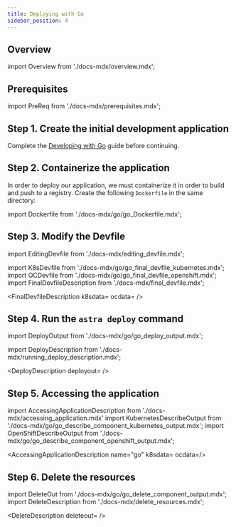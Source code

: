 ```yaml
---
title: Deploying with Go
sidebar_position: 4
---
```


## Overview

import Overview from './docs-mdx/overview.mdx';

<Overview/>

## Prerequisites

import PreReq from './docs-mdx/prerequisites.mdx';

<PreReq/>

## Step 1. Create the initial development application

Complete the [Developing with Go](/docs/user-guides/quickstart/go) guide before continuing.

## Step 2. Containerize the application

In order to deploy our application, we must containerize it in order to build and push to a registry. Create the following `Dockerfile` in the same directory:

import Dockerfile from './docs-mdx/go/go_Dockerfile.mdx';

<Dockerfile />

## Step 3. Modify the Devfile

import EditingDevfile from './docs-mdx/editing_devfile.mdx';

<EditingDevfile name="go" port="8080"/>

import K8sDevfile from './docs-mdx/go/go_final_devfile_kubernetes.mdx';
import OCDevfile from './docs-mdx/go/go_final_devfile_openshift.mdx';
import FinalDevfileDescription from './docs-mdx/final_devfile.mdx';

<FinalDevfileDescription k8sdata=<K8sDevfile /> ocdata=<OCDevfile /> />

## Step 4. Run the `astra deploy` command

import DeployOutput from './docs-mdx/go/go_deploy_output.mdx';

import DeployDescription from './docs-mdx/running_deploy_description.mdx';

<DeployDescription deployout=<DeployOutput /> />

## Step 5. Accessing the application

import AccessingApplicationDescription from './docs-mdx/accessing_application.mdx'
import KubernetesDescribeOutput from './docs-mdx/go/go_describe_component_kubernetes_output.mdx';
import OpenShiftDescribeOutput from './docs-mdx/go/go_describe_component_openshift_output.mdx';

<AccessingApplicationDescription name="go" k8sdata=<KubernetesDescribeOutput /> ocdata=<OpenShiftDescribeOutput />/>

## Step 6. Delete the resources

import DeleteOut from './docs-mdx/go/go_delete_component_output.mdx';
import DeleteDescription from './docs-mdx/delete_resources.mdx';

<DeleteDescription deleteout=<DeleteOut /> />